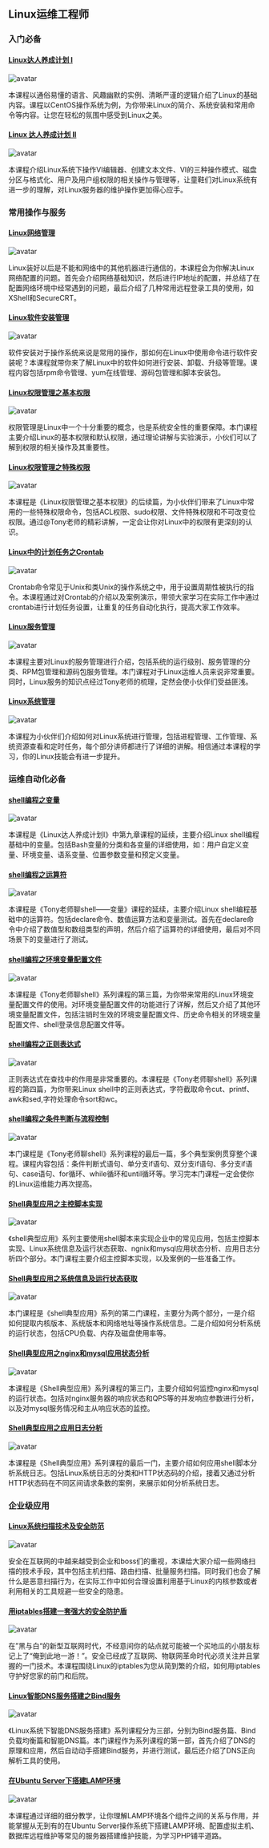 ## Linux运维工程师

### 入门必备

#### [Linux达人养成计划 I](https://www.imooc.com/learn/175)

![avatar](https://img4.mukewang.com/57035f110001a57906000338-240-135.jpg)

本课程以通俗易懂的语言、风趣幽默的实例、清晰严谨的逻辑介绍了Linux的基础内容。课程以CentOS操作系统为例，为你带来Linux的简介、系统安装和常用命令等内容。让您在轻松的氛围中感受到Linux之美。

#### [Linux 达人养成计划 II](https://www.imooc.com/learn/111)

![avatar](https://img.mukewang.com/57035f580001a91806000338-240-135.jpg)

本课程介绍Linux系统下操作VI编辑器、创建文本文件、VI的三种操作模式、磁盘分区与格式化、用户及用户组权限的相关操作与管理等，让童鞋们对Linux系统有进一步的理解，对Linux服务器的维护操作更加得心应手。

### 常用操作与服务

#### [Linux网络管理](https://www.imooc.com/learn/258)

![avatar](https://img.mukewang.com/5704cf8c00012c9006000338-240-135.jpg)

Linux装好以后是不能和网络中的其他机器进行通信的，本课程会为你解决Linux网络配置的问题。首先会介绍网络基础知识，然后进行IP地址的配置，并总结了在配置网络环境中经常遇到的问题，最后介绍了几种常用远程登录工具的使用，如XShell和SecureCRT。

#### [Linux软件安装管理](https://www.imooc.com/learn/447)

![avatar](https://img1.mukewang.com/559f35ad00017e0006000338-240-135.jpg)

软件安装对于操作系统来说是常用的操作，那如何在Linux中使用命令进行软件安装呢？本课程就带你来了解Linux中的软件如何进行安装、卸载、升级等管理。课程内容包括rpm命令管理、yum在线管理、源码包管理和脚本安装包。

#### [Linux权限管理之基本权限](https://www.imooc.com/learn/481)

![avatar](https://img4.mukewang.com/55dd95220001ca4d06000338-240-135.jpg)

权限管理是Linux中一个十分重要的概念，也是系统安全性的重要保障。本门课程主要介绍Linux的基本权限和默认权限，通过理论讲解与实验演示，小伙们可以了解到权限的相关操作及其重要性。

#### [Linux权限管理之特殊权限](https://www.imooc.com/learn/499)

![avatar](https://img2.mukewang.com/55f147b400019c4d25001408-240-135.jpg)

本课程是《Linux权限管理之基本权限》的后续篇，为小伙伴们带来了Linux中常用的一些特殊权限命令，包括ACL权限、sudo权限、文件特殊权限和不可改变位权限。通过@Tony老师的精彩讲解，一定会让你对Linux中的权限有更深刻的认识。

#### [Linux中的计划任务之Crontab](https://www.imooc.com/learn/216)

![avatar](https://img2.mukewang.com/544f0d9500017d6306000338-240-135.jpg)

Crontab命令常见于Unix和类Unix的操作系统之中，用于设置周期性被执行的指令。本课程通过对Crontab的介绍以及案例演示，带领大家学习在实际工作中通过crontab进行计划任务设置，让重复的任务自动化执行，提高大家工作效率。

#### [Linux服务管理](https://www.imooc.com/learn/537)

![avatar](https://img1.mukewang.com/563b13700001ebf906000338-240-135.jpg)

本课程主要对Linux的服务管理进行介绍，包括系统的运行级别、服务管理的分类、RPM包管理和源码包服务管理。本门课程对于Linux运维人员来说非常重要。同时，Linux服务的知识点经过Tony老师的梳理，定然会使小伙伴们受益匪浅。

#### [Linux系统管理](https://www.imooc.com/learn/583)

![avatar](https://img4.mukewang.com/5697799a0001e99006000338-240-135.jpg)

本课程为小伙伴们介绍如何对Linux系统进行管理，包括进程管理、工作管理、系统资源查看和定时任务，每个部分讲师都进行了详细的讲解。相信通过本课程的学习，你的Linux技能会有进一步提升。

### 运维自动化必备

#### [shell编程之变量](https://www.imooc.com/learn/336)

![avatar](https://img4.mukewang.com/55063ec30001774b06000338-240-135.jpg)

本课程是《Linux达人养成计划I》中第九章课程的延续，主要介绍Linux shell编程基础中的变量。包括Bash变量的分类和各变量的详细使用，如：用户自定义变量、环境变量、语系变量、位置参数变量和预定义变量。

#### [shell编程之运算符](https://www.imooc.com/learn/355)

![avatar](https://img4.mukewang.com/5704ce7700019f8706000338-240-135.jpg)

本课程是《Tony老师聊shell——变量》课程的延续，主要介绍Linux shell编程基础中的运算符。包括declare命令、数值运算方法和变量测试。首先在declare命令中介绍了数值型和数组类型的声明，然后介绍了运算符的详细使用，最后对不同场景下的变量进行了测试。

#### [shell编程之环境变量配置文件](https://www.imooc.com/learn/361)

![avatar](https://img3.mukewang.com/55237dcc0001128c06000338-240-135.jpg)

本课程是《Tony老师聊shell》系列课程的第三篇，为你带来常用的Linux环境变量配置文件的使用。对环境变量配置文件的功能进行了详解，然后又介绍了其他环境变量配置文件，包括注销时生效的环境变量配置文件、历史命令相关的环境变量配置文件、shell登录信息配置文件等。

#### [shell编程之正则表达式](https://www.imooc.com/learn/378)

![avatar](https://img3.mukewang.com/5704cea700017b9e06000338-240-135.jpg)

正则表达式在查找中的作用是非常重要的。本课程是《Tony老师聊shell》系列课程的第四篇，为你带来Linux shell中的正则表达式，字符截取命令cut、printf、awk和sed,字符处理命令sort和wc。

#### [shell编程之条件判断与流程控制](https://www.imooc.com/learn/408)

![avatar](https://img3.mukewang.com/5704ce550001ce3606000338-240-135.jpg)

本门课程是《Tony老师聊shell》系列课程的最后一篇，多个典型案例贯穿整个课程。课程内容包括：条件判断式语句、单分支if语句、双分支if语句、多分支if语句、case语句、for循环、while循环和until循环等。学习完本门课程一定会使你的Linux运维能力再次提高。

#### [Shell典型应用之主控脚本实现](https://www.imooc.com/learn/522)

![avatar](https://img2.mukewang.com/562da5410001b40a06000338-240-135.jpg)

《shell典型应用》系列主要使用shell脚本来实现企业中的常见应用，包括主控脚本实现、Linux系统信息及运行状态获取、ngnix和mysql应用状态分析、应用日志分析四个部分。本门课程主要介绍主控脚本实现，以及案例的一些准备工作。

#### [Shell典型应用之系统信息及运行状态获取](https://www.imooc.com/learn/538)

![avatar](https://img4.mukewang.com/5653bd1d0001801906000338-240-135.jpg)

本门课程是《shell典型应用》系列的第二门课程，主要分为两个部分，一是介绍如何提取内核版本、系统版本和网络地址等操作系统信息。二是介绍如何分析系统的运行状态，包括CPU负载、内存及磁盘使用率等。

#### [Shell典型应用之nginx和mysql应用状态分析](https://www.imooc.com/learn/539)

![avatar](https://img4.mukewang.com/567a67fb00013a2b06000338-240-135.jpg)

本课程是《Shell典型应用》系列课程的第三门，主要介绍如何监控nginx和mysql的运行状态。包括对nginx服务器的响应状态和QPS等的并发响应参数进行分析，以及对mysql服务情况和主从响应状态的监控。

#### [Shell典型应用之应用日志分析](https://www.imooc.com/learn/540)

![avatar](https://img2.mukewang.com/563b150200019d4d06000338-240-135.jpg)

本课程是《Shell典型应用》系列课程的最后一门，主要介绍如何应用shell脚本分析系统日志。包括Linux系统日志的分类和HTTP状态码的介绍，接着又通过分析HTTP状态码在不同区间请求条数的案例，来展示如何分析系统日志。

### 企业级应用

#### [Linux系统扫描技术及安全防范](https://www.imooc.com/learn/344)

![avatar](https://img2.mukewang.com/5510c2c500016e9e06000338-240-135.jpg)

安全在互联网的中越来越受到企业和boss们的重视，本课给大家介绍一些网络扫描的技术手段，其中包括主机扫描、路由扫描、批量服务扫描。同时我们也会了解什么是恶意扫描行为，在实际工作中如何合理设置利用基于Linux的内核参数或者利用相关的工具规避一些安全的隐患。

#### [用iptables搭建一套强大的安全防护盾](https://www.imooc.com/learn/389)

![avatar](https://img.mukewang.com/554b17ee0001e87206000338-240-135.jpg)

在”黑与白“的新型互联网时代，不经意间你的站点就可能被一个买地瓜的小朋友标记上了“俺到此地一游！”。安全已经成了互联网、物联网革命时代必须关注并且掌握的一门技术。本课程围绕Linux的iptables为您从简到繁的介绍，如何用iptables守护好您家的前门和后院。

#### [Linux智能DNS服务搭建之Bind服务](https://www.imooc.com/learn/634)

![avatar](https://img3.mukewang.com/56e617dd0001583d06000338-240-135.jpg)

《Linux系统下智能DNS服务搭建》系列课程分为三部，分别为Bind服务篇、Bind负载均衡篇和智能DNS篇。本门课程作为系列课程的第一部，首先介绍了DNS的原理和应用，然后自动动手搭建Bind服务，并进行测试，最后还介绍了DNS正向解析工具的使用。

#### [在Ubuntu Server下搭建LAMP环境](https://www.imooc.com/learn/170)

![avatar](https://img1.mukewang.com/53ed6e6d0001122a06000338-240-135.jpg)

本课程通过详细的细分教学，让你理解LAMP环境各个组件之间的关系与作用，并能掌握从无到有的在Ubuntu Server操作系统下搭建LAMP环境、配置虚拟主机、数据库远程维护等常见的服务器搭建维护技能，为学习PHP铺平道路。

